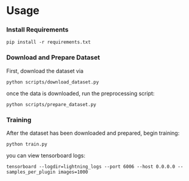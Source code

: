 
# Usage

### Install Requirements

```
pip install -r requirements.txt
```

### Download and Prepare Dataset
First, download the dataset via

```
python scripts/download_dataset.py
```

once the data is downloaded, run the preprocessing script:

```
python scripts/prepare_dataset.py
```

### Training
After the dataset has been downloaded and prepared, begin training:

```
python train.py
```

you can view tensorboard logs:

```
tensorboard --logdir=lightning_logs --port 6006 --host 0.0.0.0 --samples_per_plugin images=1000
```
